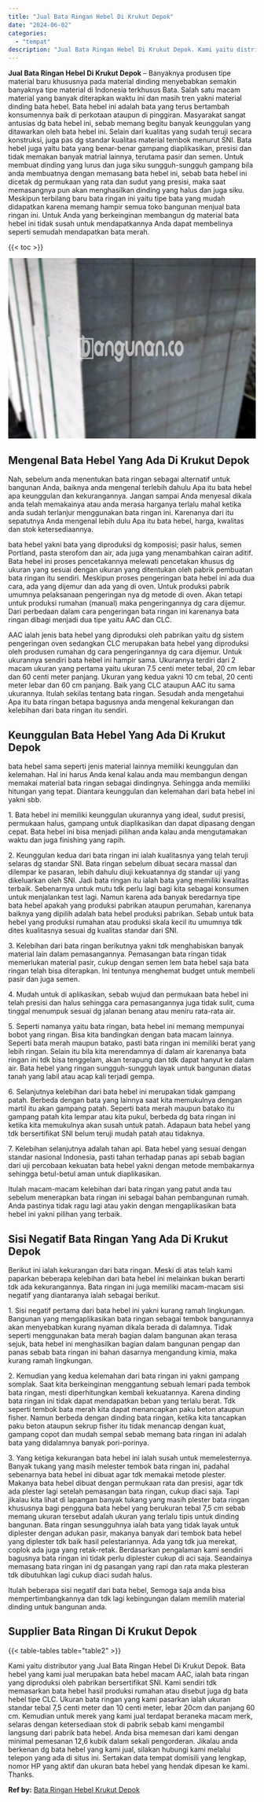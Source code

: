 ```yaml
---
title: "Jual Bata Ringan Hebel Di Krukut Depok"
date: "2024-06-02"
categories: 
  - "tempat"
description: "Jual Bata Ringan Hebel Di Krukut Depok. Kami yaitu distributor yang Jual Bata Ringan Hebel Di Krukut Depok. Bata hebel yang kami jual merupakan bata hebel ma..."
---
```


**Jual Bata Ringan Hebel Di Krukut Depok** – Banyaknya produsen tipe material baru khususnya pada material dinding menyebabkan semakin banyaknya tipe material di Indonesia terkhusus Bata. Salah satu macam material yang banyak diterapkan waktu ini dan masih tren yakni material dinding bata hebel. Bata hebel ini adalah bata yang terus bertambah konsumennya baik di perkotaan ataupun di pinggiran. Masyarakat sangat antusias dg bata hebel ini, sebab memang begitu banyak keunggulan yang ditawarkan oleh bata hebel ini. Selain dari kualitas yang sudah teruji secara konstruksi, juga pas dg standar kualitas material tembok menurut SNI. Bata hebel juga yaitu bata yang benar-benar gampang diaplikasikan, presisi dan tidak memakan banyak matrial lainnya, terutama pasir dan semen. Untuk membuat dinding yang lurus dan juga siku sungguh-sungguh gampang bila anda membuatnya dengan memasang bata hebel ini, sebab bata hebel ini dicetak dg permukaan yang rata dan sudut yang presisi, maka saat memasangnya pun akan menghasilkan dinding yang halus dan juga siku. Meskipun terbilang baru bata ringan ini yaitu tipe bata yang mudah didapatkan karena memang hampir semua toko bangunan menjual bata ringan ini. Untuk Anda yang berkeinginan membangun dg material bata hebel ini tidak susah untuk mendapatkannya Anda dapat membelinya seperti semudah mendapatkan bata merah.

{{< toc >}}

![Jual Bata Ringan Hebel Di Krukut Depok](/images/jual-hebel-murah-14.png)

## Mengenal Bata Hebel Yang Ada Di Krukut Depok

Nah, sebelum anda menentukan bata ringan sebagai alternatif untuk bangunan Anda, baiknya anda mengenal terlebih dahulu Apa itu bata hebel apa keunggulan dan kekurangannya. Jangan sampai Anda menyesal dikala anda telah memakainya atau anda merasa harganya terlalu mahal ketika anda sudah terlanjur menggunakan bata ringan ini. Karenanya dari itu sepatutnya Anda mengenal lebih dulu Apa itu bata hebel, harga, kwalitas dan stok ketersediaannya.

bata hebel yakni bata yang diproduksi dg komposisi; pasir halus, semen Portland, pasta sterofom dan air, ada juga yang menambahkan cairan aditif. Bata hebel ini proses pencetakannya melewati pencetakan khusus dg ukuran yang sesuai dengan ukuran yang ditentukan oleh pabrik pembuatan bata ringan itu sendiri. Meskipun proses pengeringan bata hebel ini ada dua cara, ada yang dijemur dan ada yang di oven. Untuk produksi pabrik umumnya pelaksanaan pengeringan nya dg metode di oven. Akan tetapi untuk produksi rumahan (manual) maka pengeringannya dg cara dijemur. Dari perbedaan dalam cara pengeringan bata ringan ini karenanya bata ringan dibagi menjadi dua tipe yaitu AAC dan CLC.

AAC ialah jenis bata hebel yang diproduksi oleh pabrikan yaitu dg sistem pengeringan oven sedangkan CLC merupakan bata hebel yang diproduksi oleh produsen rumahan dg cara pengeringannya dg cara dijemur. Untuk ukurannya sendiri bata hebel ini hampir sama. Ukurannya terdiri dari 2 macam ukuran yang pertama yaitu ukuran 7.5 centi meter tebal, 20 cm lebar dan 60 centi meter panjang. Ukuran yang kedua yakni 10 cm tebal, 20 centi meter lebar dan 60 cm panjang. Baik yang CLC ataupun AAC itu sama ukurannya. Itulah sekilas tentang bata ringan. Sesudah anda mengetahui Apa itu bata ringan betapa bagusnya anda mengenal kekurangan dan kelebihan dari bata ringan itu sendiri.

## Keunggulan Bata Hebel Yang Ada Di Krukut Depok

bata hebel sama seperti jenis material lainnya memiliki keunggulan dan kelemahan. Hal ini harus Anda kenal kalau anda mau membangun dengan memakai material bata ringan sebagai dindingnya. Sehingga anda memiliki hitungan yang tepat. Diantara keunggulan dan kelemahan dari bata hebel ini yakni sbb.

1\. Bata hebel ini memiliki keunggulan ukurannya yang ideal, sudut presisi, permukaan halus, gampang untuk diaplikasikan dan dapat dipasang dengan cepat. Bata hebel ini bisa menjadi pilihan anda kalau anda mengutamakan waktu dan juga finishing yang rapih.

2\. Keunggulan kedua dari bata ringan ini ialah kualitasnya yang telah teruji selaras dg standar SNI. Bata ringan sebelum dibuat secara massal dan dilempar ke pasaran, lebih dahulu diuji kekuatannya dg standar uji yang dikeluarkan oleh SNI. Jadi bata ringan itu ialah bata yang memiliki kwalitas terbaik. Sebenarnya untuk mutu tdk perlu lagi bagi kita sebagai konsumen untuk menjalankan test lagi. Namun karena ada banyak beredarnya tipe bata hebel apakah yang produksi pabrikan ataupun perumahan, karenanya baiknya yang dipilih adalah bata hebel produksi pabrikan. Sebab untuk bata hebel yang produksi rumahan atau produksi skala kecil itu umumnya tdk dites kualitasnya sesuai dg kualitas standar dari SNI.

3\. Kelebihan dari bata ringan berikutnya yakni tdk menghabiskan banyak material lain dalam pemasangannya. Pemasangan bata ringan tidak memerlukan material pasir, cukup dengan semen lem bata hebel saja bata ringan telah bisa diterapkan. Ini tentunya menghemat budget untuk membeli pasir dan juga semen.

4\. Mudah untuk di aplikasikan, sebab wujud dan permukaan bata hebel ini telah presisi dan halus sehingga cara pemasangannya juga tidak sulit, cuma tinggal menumpuk sesuai dg jalanan benang atau meniru rata-rata air.

5\. Seperti namanya yaitu bata ringan, bata hebel ini memang mempunyai bobot yang ringan. Bisa kita bandingkan dengan bata macam lainnya. Seperti bata merah maupun batako, pasti bata ringan ini memiliki berat yang lebih ringan. Selain itu bila kita merendamnya di dalam air karenanya bata ringan ini tdk bisa tenggelam, akan terapung dan tdk dapat hanyut ke dalam air. Bata hebel yang ringan sungguh-sungguh layak untuk bangunan diatas tanah yang labil atau acap kali terjadi gempa.

6\. Selanjutnya kelebihan dari bata hebel ini merupakan tidak gampang patah. Berbeda dengan bata yang lainnya saat kita memukulnya dengan martil itu akan gampang patah. Seperti bata merah maupun batako itu gampang patah kita lempar atau kita pukul, berbeda dg bata ringan ini ketika kita memukulnya akan susah untuk patah. Adapaun bata hebel yang tdk bersertifikat SNI belum teruji mudah patah atau tidaknya.

7\. Kelebihan selanjutnya adalah tahan api. Bata hebel yang sesuai dengan standar nasional Indonesia, pasti tahan terhadap panas api sebab bagian dari uji percobaan kekuatan bata hebel yakni dengan metode membakarnya sehingga betul-betul aman untuk diaplikasikan.

Itulah macam-macam kelebihan dari bata ringan yang patut anda tau sebelum menerapkan bata ringan ini sebagai bahan pembangunan rumah. Anda pastinya tidak ragu lagi atau yakin dengan mengaplikasikan bata hebel ini yakni pilihan yang terbaik.

## Sisi Negatif Bata Ringan Yang Ada Di Krukut Depok

Berikut ini ialah kekurangan dari bata ringan. Meski di atas telah kami paparkan beberapa kelebihan dari bata hebel ini melainkan bukan berarti tdk ada kekurangannya. Bata ringan ini juga memiliki macam-macam sisi negatif yang diantaranya ialah sebagai berikut.

1\. Sisi negatif pertama dari bata hebel ini yakni kurang ramah lingkungan. Bangunan yang mengaplikasikan bata ringan sebagai tembok bangunannya akan menyebabkan kurang nyaman dikala berada di dalamnya. Tidak seperti menggunakan bata merah bagian dalam bangunan akan terasa sejuk, bata hebel ini menghasilkan bagian dalam bangunan pengap dan panas sebab bata ringan ini bahan dasarnya mengandung kimia, maka kurang ramah lingkungan.

2\. Kemudian yang kedua kelemahan dari bata ringan ini yakni gampang somplak. Saat kita berkeinginan menggantung sebuah lemari pada tembok bata ringan, mesti diperhitungkan kembali kekuatannya. Karena dinding bata ringan ini tidak dapat mendapatkan beban yang terlalu berat. Tdk seperti tembok bata merah kita dapat menancapkan paku beton ataupun fisher. Namun berbeda dengan dinding bata ringan, ketika kita tancapkan paku beton ataupun sekrup fisher itu tidak menancap dengan kuat, gampang copot dan mudah sempal sebab memang bata ringan ini adalah bata yang didalamnya banyak pori-porinya.

3\. Yang ketiga kekurangan bata hebel ini ialah susah untuk memelesternya. Banyak tukang yang masih melester tembok bata ringan ini, padahal sebenarnya bata hebel ini dibuat agar tdk memakai metode plester. Makanya bata hebel dibuat dengan permukaan rata dan presisi, agar tdk ada plester lagi setelah pemasangan bata ringan, cukup diaci saja. Tapi jikalau kita lihat di lapangan banyak tukang yang masih plester bata ringan khususnya bagi pengguna bata hebel yang berukuran tebal 7,5 cm sebab memang ukuran tersebut adalah ukuran yang terlalu tipis untuk dinding bangunan. Bata ringan sesungguhnya ialah bata yang tidak layak untuk diplester dengan adukan pasir, makanya banyak dari tembok bata hebel yang diplester tdk baik hasil pelestariannya. Ada yang tdk jua merekat, coplok ada juga yang retak-retak. Berdasarkan pengalaman kami sendiri bagusnya bata ringan ini tidak perlu diplester cukup di aci saja. Seandainya memasang bata ringan ini dg pasangan yang rapi dan rata maka plesteran tdk dibutuhkan lagi cukup diaci sudah halus.

Itulah beberapa sisi negatif dari bata hebel, Semoga saja anda bisa mempertimbangkannya dan tdk lagi kebingungan dalam memilih material dinding untuk bangunan anda.

## Supplier Bata Ringan Di Krukut Depok

{{< table-tables table="table2" >}}

Kami yaitu distributor yang Jual Bata Ringan Hebel Di Krukut Depok. Bata hebel yang kami jual merupakan bata hebel macam AAC, ialah bata ringan yang diproduksi oleh pabrikan bersertifikat SNI. Kami sendiri tdk memasarkan bata hebel hasil produksi rumahan atau disebut juga dg bata hebel tipe CLC. Ukuran bata ringan yang kami pasarkan ialah ukuran standar tebal 7,5 centi meter dan 10 centi meter, lebar 20cm dan panjang 60 cm. Kemudian untuk merek yang kami jual terdapat beraneka macam merk, selaras dengan ketersediaan stok di pabrik sebab kami mengambil langsung dari pabrik bata hebel. Anda bisa memesan dari kami dengan minimal pemesanan 12,6 kubik dalam sekali pengorderan. Jikalau anda berkenan dg bata hebel yang kami jual, silakan hubungi kami melalui telepon yang ada di situs ini. Sertakan data tempat domisili yang lengkap, nomor HP yang aktif dan ukuran bata hebel yang hendak dipesan ke kami. Thanks.

**Ref by:** [Bata Ringan Hebel Krukut Depok](https://id.wikipedia.org/wiki/Bata)
